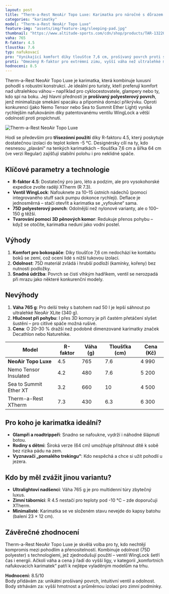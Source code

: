 ```yaml
---
layout: post
title: "Therm-a-Rest NeoAir Topo Luxe: Karimatka pro náročné s důrazem na komfort a stabilitu"
categories: "karimatky"
model: "Therm-a-Rest NeoAir Topo Luxe"
feature-img: "assets/img/feature-img/sleeping-pad.jpg"
thumbnail: "https://www.altitude-sports.com/cdn/shop/products/TAR-13220_7EBalsam_1200x1200.jpg"
vaha: 765
R-faktor: 4.5
tloustka: 7.6
typ: nafukovací
pro: "Vynikající komfort díky tloušťce 7,6 cm, prošívaný povrch proti smekání, snadné nafukování pomocí integrovaného ventilu WingLock."
proti: "Omezený R-faktor pro extrémní zimu, vyšší váha než ultralehké modely, ventil vyžaduje zvykání."
hodnoceni: 8.5
---
```


Therm-a-Rest NeoAir Topo Luxe je karimatka, která kombinuje luxusní pohodlí s robustní konstrukcí. Je ideální pro turisty, kteří preferují komfort nad ultralehkou váhou – například pro cyklocestovatele, glampery nebo ty, kdo spí na boku. Její hlavní předností je **prošívaný polyesterový povrch**, jenž minimalizuje smekání spacáku a připomíná domácí přikrývku. Oproti konkurenci (jako Nemo Tensor nebo Sea to Summit Ether Light) vyniká rychlejším nafukováním díky patentovanému ventilu WingLock a větší odolností proti propíchnutí.

![Therm-a-Rest NeoAir Topo Luxe](https://res.cloudinary.com/dvwv5cne3/image/fetch/w_auto,h_450,c_fill,g_auto,f_auto,q_auto/https://www.altitude-sports.com/cdn/shop/products/TAR-13220_7EBalsam_1200x1200.jpg)

Hodí se především pro **třísezónní použití** díky R-faktoru 4.5, který poskytuje dostatečnou izolaci do teplot kolem -5 °C. Designérsky cílí na ty, kdo nesnesou „plavání“ na tenkých karimatkách – tloušťka 7,6 cm a šířka 64 cm (ve verzi Regular) zajišťují stabilní polohu i pro neklidné spáče.

## Klíčové parametry a technologie  
- **R-faktor 4.5**: Dostatečný pro jaro, léto a podzim, ale pro vysokohorské expedice zvolte raději XTherm (R 7.3).  
- **Ventil WingLock**: Nafouknete za 10–15 ústních nádechů (pomocí integrovaného stuff sack pumpu dokonce rychleji). Deflace je jednosměrná – stačí otevřít a karimatka se „vyfoukne“ sama.  
- **75D polyesterový povrch**: Odolnější než nylonové varianty, ale o 100–150 g těžší.  
- **Tvarování pomocí 3D pěnových komor**: Redukuje přenos pohybu – když se otočíte, karimatka neduní jako vodní postel.  

## Výhody  
1. **Komfort pro bokospáče**: Díky tloušťce 7,6 cm nedochází ke kontaktu boků se zemí, což ocení lidé s nižší tukovou izolací.  
2. **Odolnost**: 75D materiál zvládá i hrubší podloží (kamínky, kořeny) bez nutnosti podložky.  
3. **Snadná údržba**: Povrch se čistí vlhkým hadříkem, ventil se nerozpadá při mrazu jako některé konkurenční modely.  

## Nevýhody  
1. **Váha 765 g**: Pro delší treky s batohem nad 50 l je lepší sáhnout po ultralehké NeoAir XLite (340 g).  
2. **Hlučnost při pohybu**: I přes 3D komory je při častém přetáčení slyšet šustění – pro citlivé spáče možná rušivé.  
3. **Cena**: O 20–30 % dražší než podobně dimenzované karimatky značek Decathlon nebo Naturehike.  

| Model                | R-faktor | Váha (g) | Tloušťka (cm) | Cena (Kč) |  
|----------------------|----------|----------|---------------|-----------|  
| **NeoAir Topo Luxe** | 4.5      | 765      | 7.6           | 4 990     |  
| Nemo Tensor Insulated| 4.2      | 480      | 7.6           | 5 200     |  
| Sea to Summit Ether XT | 3.2    | 660      | 10            | 4 500     |  
| Therm-a-Rest XTherm  | 7.3      | 430      | 6.3           | 6 300     |  

## Pro koho je karimatka ideální?  
- **Glampři a roadtrippeři**: Snadno se nafoukne, vydrží i náhodné šlápnutí botou.  
- **Rodiny s dětmi**: Široká verze (64 cm) umožňuje přitáhnout dítě k sobě bez rizika pádu na zem.  
- **Vyznavači „pomalého trekingu“**: Kdo nespěchá a chce si užít pohodlí u jezera.  

## Kdo by měl zvážit jinou variantu?  
- **Ultralightoví nadšenci**: Váha 765 g je pro multidenní túry zbytečný luxus.  
- **Zimní táborníci**: R 4.5 nestačí pro teploty pod -10 °C – zde doporučuji XTherm.  
- **Minimalisté**: Karimatka se ve složeném stavu nevejde do kapsy batohu (balení 23 × 12 cm).  

## Závěrečné zhodnocení  
Therm-a-Rest NeoAir Topo Luxe je skvělá volba pro ty, kdo nechtějí kompromis mezi pohodlím a přenositelností. Kombinuje odolnost (75D polyester) s technologiemi, jež zjednodušují použití – ventil WingLock šetří čas i energii. Ačkoli váha a cena ji řadí do vyšší ligy, v kategorii „komfortních nafukovacích karimatek“ patří k nejlépe vyladěným modelům na trhu.  

**Hodnocení:** 8.5/10  
Body přidávám za: unikátní prošívaný povrch, intuitivní ventil a odolnost.  
Body strhávám za: vyšší hmotnost a průměrnou izolaci pro zimní podmínky.  